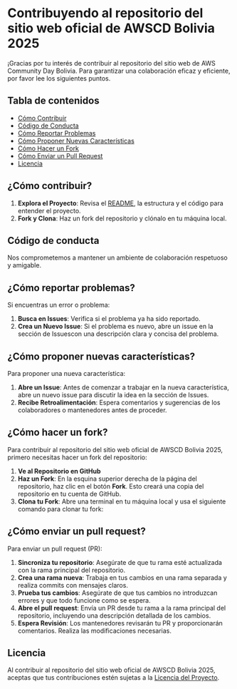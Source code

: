 # Contribuyendo al repositorio del sitio web oficial de AWSCD Bolivia 2025
¡Gracias por tu interés de contribuir al repositorio del sitio web de AWS Community Day Bolivia. Para garantizar una colaboración eficaz y eficiente, por favor lee los siguientes puntos.

## Tabla de contenidos

- [Cómo Contribuir](#c%C3%B3mo-contribuir)
- [Código de Conducta](#c%C3%B3digo-de-conducta)
- [Cómo Reportar Problemas](#c%C3%B3mo-reportar-problemas)
- [Cómo Proponer Nuevas Características](#c%C3%B3mo-proponer-nuevas-caracter%C3%ADsticas)
- [Cómo Hacer un Fork](#c%C3%B3mo-hacer-un-fork)
- [Cómo Enviar un Pull Request](#c%C3%B3mo-enviar-un-pull-request)
- [Licencia](#licencia)


## ¿Cómo contribuir?
1. **Explora el Proyecto**: Revisa el [README](./README.md), la estructura y el código para entender el proyecto.
2. **Fork y Clona**: Haz un fork del repositorio y clónalo en tu máquina local.

## Código de conducta
Nos comprometemos a mantener un ambiente de colaboración respetuoso y amigable.

## ¿Cómo reportar problemas?
Si encuentras un error o problema:
1. **Busca en Issues**: Verifica si el problema ya ha sido reportado.
2. **Crea un Nuevo Issue**: Si el problema es nuevo, abre un issue en la sección de Issuescon una descripción clara y concisa del problema.

## ¿Cómo proponer nuevas características?
Para proponer una nueva característica:
1. **Abre un Issue**: Antes de comenzar a trabajar en la nueva característica, abre un nuevo issue para discutir la idea en la sección de Issues.
2. **Recibe Retroalimentación**: Espera comentarios y sugerencias de los colaboradores o mantenedores antes de proceder.

## ¿Cómo hacer un fork?
Para contribuir al repositorio del sitio web oficial de AWSCD Bolivia 2025, primero necesitas hacer un fork del repositorio:

1. **Ve al Repositorio en GitHub**
2. **Haz un Fork**: En la esquina superior derecha de la página del repositorio, haz clic en el botón **Fork**. Esto creará una copia del repositorio en tu cuenta de GitHub.
3. **Clona tu Fork**: Abre una terminal en tu máquina local y usa el siguiente comando para clonar tu fork:

## ¿Cómo enviar un pull request?
Para enviar un pull request (PR):
1. **Sincroniza tu repositorio**: Asegúrate de que tu rama esté actualizada con la rama principal del repositorio.
2. **Crea una rama nueva**: Trabaja en tus cambios en una rama separada y realiza commits con mensajes claros.
3. **Prueba tus cambios**: Asegúrate de que tus cambios no introduzcan errores y que todo funcione como se espera.
4. **Abre el pull request**: Envía un PR desde tu rama a la rama principal del repositorio, incluyendo una descripción detallada de los cambios.
5. **Espera Revisión**: Los mantenedores revisarán tu PR y proporcionarán comentarios. Realiza las modificaciones necesarias.

## Licencia
Al contribuir al repositorio del sitio web oficial de AWSCD Bolivia 2025, aceptas que tus contribuciones estén sujetas a la [Licencia del Proyecto](./LICENSE).
